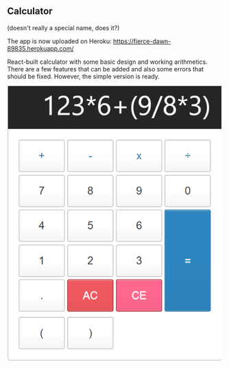 ## Calculator 
(doesn't really a special name, does it?)

The app is now uploaded on Heroku: https://fierce-dawn-89835.herokuapp.com/

React-built calculator with some basic design and working arithmetics.
There are a few features that can be added and also some errors that should be fixed.
However, the simple version is ready.

<img src="Screenshot_6.png" width="500px" />
